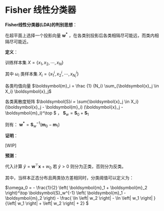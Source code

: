 # Fisher 线性分类器

**Fisher线性分类器(LDA)的判别思想**：

在超平面上选择一个投影向量 $\boldsymbol{w^*}$ ，在各类别投影后各类相隔尽可能远，而类内相隔尽可能近。



**定义**：

训练样本集 $X=\left\{ x_1, x_2, \cdots, x_N \right\}$ 

其中 $\omega_i$ 类样本集 $X_i = \left\{x_1^i,x_2^i, \cdots, x_{N_i}^i \right\}$

各类均值向量 $\boldsymbol{m}_i = \frac {1} {N_i} \sum_{\boldsymbol{x}_j \in X_i} \boldsymbol{x}_j$

各类离散度矩阵 $\boldsymbol{S}_i = \sum_{\boldsymbol{x}_j \in X_i} (\boldsymbol{x}_j - \boldsymbol{m}_i) (\boldsymbol{x}_j - \boldsymbol{m}_i)^\top	$ ， $\boldsymbol{S}_w = \boldsymbol{S}_0 + \boldsymbol{S}_1$

则有： $\boldsymbol{w^*}= \boldsymbol{S}_w^{-1}(\boldsymbol{m}_0-\boldsymbol{m}_1)$ 



**证明**：

[WIP]



**预测**：

代入计算 $\hat y = \boldsymbol{w}^\top \boldsymbol{x} + w_0$ 若 $\hat y > 0$ 则分为正类，否则分为反类。

其中，当样本正态分布且两类协方差相同时，分类阈值可以定义为：

$\omega_0 = - \frac{1}{2} \left( \boldsymbol{m}_1 + \boldsymbol{m}_2 \right)^\top \boldsymbol{S}_w^{-1} \left( \boldsymbol{m}_1 - \boldsymbol{m}_2 \right) - \frac{ \ln \left| w_2 \right|  - \ln \left| w_1 \right| } {\left| w_1 \right| + \left| w_2 \right| + 2} $